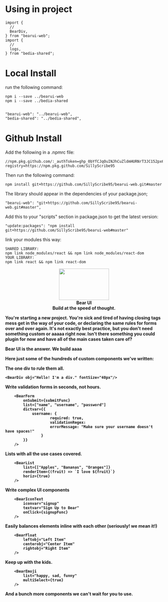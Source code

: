 # Using in project

```
import {
  //
  BearDiv,
} from "bearui-web";
import {
  //
  logs,
} from "bedia-shared";

```

# Local Install

run the following command:

```
npm i --save ../bearui-web
npm i --save ../bedia-shared


"bearui-web": "../bearui-web",
"bedia-shared": "../bedia-shared",

```

# Github Install

Add the following in a .npmrc file:

```
//npm.pkg.github.com/:_authToken=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
registry=https://npm.pkg.github.com/SillyScribe95
```

Then run the following command:

```
npm install git+https://github.com/SillyScribe95/bearui-web.git#master
```

The library should appear in the dependencies of your package.json;

```
"bearui-web": "git+https://github.com/SillyScribe95/bearui-web.git#master",
```

Add this to your "scripts" section in package.json to get the latest version:

```
"update:packages": "npm install git+https://github.com/SillyScribe95/bearui-web#master"
```

link your modules this way:

```
SHARED LIBRARY:
npm link node_modules/react && npm link node_modules/react-dom
YOUR LIBRARY:
npm link react && npm link react-dom
```

<p align="center">
  <img width="160" height="100" src="http://www.fillmurray.com/460/300">
<br/><b>
Bear UI <b/>
<br/>
Build at the speed of thought.
</p>

You're starting a new project. You're sick and tired of having closing tags mess get in the way of your code, or declaring the same rules for forms over and over again.
It's not exactly best practice, but you don't need something custom or aaaaa right now.
Isn't there something you could plugin for now and have all of the main cases taken care of?

Bear UI is the answer. We build aaaa

Here just some of the hundreds of custom components we've written:

**The one div to rule them all.**

```
<BearDiv obj="Hello! I'm a div." fontSize="40px"/>
```

**Write validation forms in seconds, not hours.**

```
	<BearForm
		onSubmit={submitFunc}
		list=["name", "username", "password"]
		dictvar={{
			username: {
					required: true,
					validationRegex:
					errorMessage: "Make sure your username doesn't have spaces!"
				}
		}}
	/>
```

**Lists with all the use cases covered.**

```
	<BearList
		list={["Apples", "Bananas", "Oranges"]}
		renderItem={(fruit) => `I love ${fruit}`}
		horiz={true}
	/>
```

**Write complex UI components**

```
	<BearIconText
		iconvar="signup"
		textvar="Sign Up to Bear"
		onClick={signupFunc}
	/>
```

**Easily balances elements inline with each other (seriously! we mean it!)**

```
	<BearFloat
		leftobj="Left Item"
		centerobj="Center Item"
		rightobj="Right Item"
	/>
```

**Keep up with the kids.**

```
	<BearEmoji
		list="happy, sad, funny"
		multiSelect={true}
	/>
```

And a bunch more components we can't wait for you to use.
